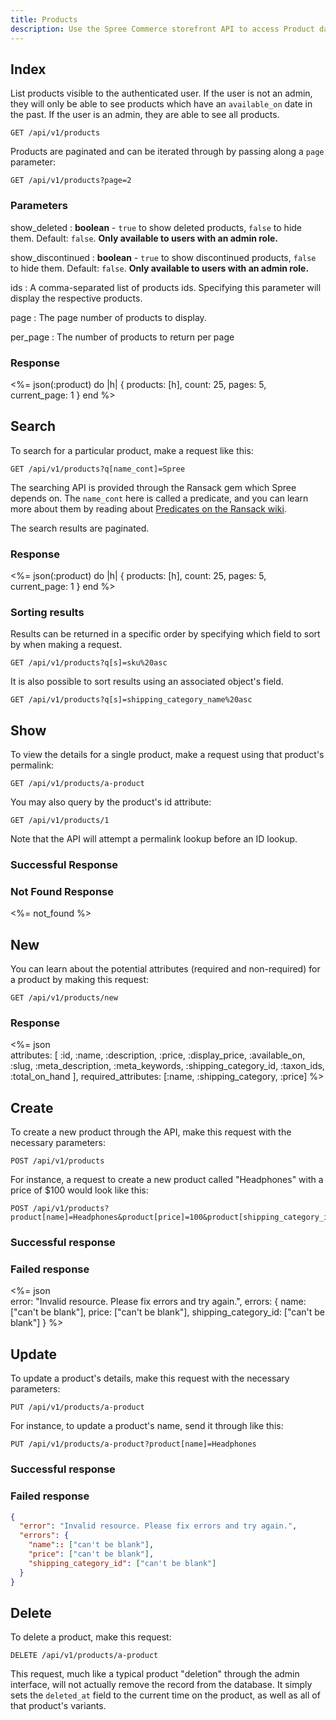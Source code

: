 ```yaml
---
title: Products
description: Use the Spree Commerce storefront API to access Product data.
---
```


## Index

List products visible to the authenticated user. If the user is not an admin, they will only be able to see products which have an `available_on` date in the past. If the user is an admin, they are able to see all products.

```text
GET /api/v1/products
```

Products are paginated and can be iterated through by passing along a `page` parameter:

```text
GET /api/v1/products?page=2
```

### Parameters

show_deleted
: **boolean** - `true` to show deleted products, `false` to hide them. Default: `false`. **Only available to users with an admin role.**

show_discontinued
: **boolean** - `true` to show discontinued products, `false` to hide them. Default: `false`. **Only available to users with an admin role.**

ids
: A comma-separated list of products ids. Specifying this parameter will display the respective products.

page
: The page number of products to display.

per_page
: The number of products to return per page

### Response

<status code="200"></status>
<%= json(:product) do |h|
{ products: [h],
  count: 25,
  pages: 5,
  current_page: 1 }
end %>

## Search

To search for a particular product, make a request like this:

```text
GET /api/v1/products?q[name_cont]=Spree
```

The searching API is provided through the Ransack gem which Spree depends on. The `name_cont` here is called a predicate, and you can learn more about them by reading about [Predicates on the Ransack wiki](https://github.com/ernie/ransack/wiki/Basic-Searching).

The search results are paginated.

### Response

<status code="200"></status>
<%= json(:product) do |h|
{ products: [h],
  count: 25,
  pages: 5,
  current_page: 1 }
end %>

### Sorting results

Results can be returned in a specific order by specifying which field to sort by when making a request.

```text
GET /api/v1/products?q[s]=sku%20asc
```

It is also possible to sort results using an associated object's field.

```text
GET /api/v1/products?q[s]=shipping_category_name%20asc
```

## Show

To view the details for a single product, make a request using that product\'s permalink:

```text
GET /api/v1/products/a-product
```

You may also query by the product\'s id attribute:

```text
GET /api/v1/products/1
```

Note that the API will attempt a permalink lookup before an ID lookup.

### Successful Response

<status code="200"></status>
<json sample="product"></json>

### Not Found Response

<%= not_found %>

## New

You can learn about the potential attributes (required and non-required) for a product by making this request:

```text
GET /api/v1/products/new
```

### Response

<status code="200"></status>
<%= json \
  attributes: [
    :id, :name, :description, :price, :display_price, :available_on,
    :slug, :meta_description, :meta_keywords, :shipping_category_id, :taxon_ids, :total_on_hand
  ],
  required_attributes: [:name, :shipping_category, :price]
 %>

## Create

<alert type="admin_only"></alert>

To create a new product through the API, make this request with the necessary parameters:

```text
POST /api/v1/products
```

For instance, a request to create a new product called \"Headphones\" with a price of $100 would look like this:

```text
POST /api/v1/products?product[name]=Headphones&product[price]=100&product[shipping_category_id]=1
```

### Successful response

<status code="201"></status>

### Failed response

<status code="422"></status>
<%= json \
  error: "Invalid resource. Please fix errors and try again.",
  errors: {
    name: ["can't be blank"],
    price: ["can't be blank"],
    shipping_category_id: ["can't be blank"]
  }
%>

## Update

<alert type="admin_only"></alert>

To update a product\'s details, make this request with the necessary parameters:

```text
PUT /api/v1/products/a-product
```

For instance, to update a product\'s name, send it through like this:

```text
PUT /api/v1/products/a-product?product[name]=Headphones
```

### Successful response

<status code="201"></status>

### Failed response

<status code="422"></status>
```json
{
  "error": "Invalid resource. Please fix errors and try again.",
  "errors": {
    "name":: ["can't be blank"],
    "price": ["can't be blank"],
    "shipping_category_id": ["can't be blank"]
  }
}
```

## Delete

<alert type="admin_only"></alert>

To delete a product, make this request:

```text
DELETE /api/v1/products/a-product
```

This request, much like a typical product \"deletion\" through the admin interface, will not actually remove the record from the database. It simply sets the `deleted_at` field to the current time on the product, as well as all of that product\'s variants.

<status code="204"></status>
